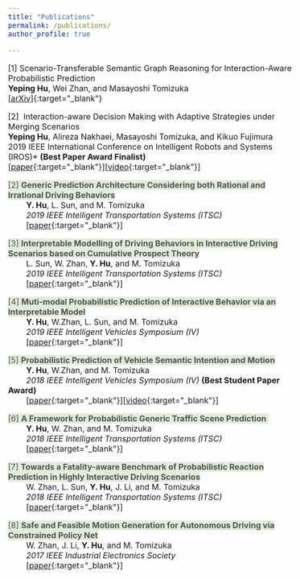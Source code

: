 ```yaml
---
title: "Publications"
permalink: /publications/
author_profile: true

---
```


<style type="text/css">
body, td {
   font-size: 16px;
}
</style>

[1] Scenario-Transferable Semantic Graph Reasoning for Interaction-Aware Probabilistic Prediction<br />		**Yeping Hu**, Wei Zhan, and Masayoshi Tomizuka<br />		[[arXiv]](http://arxiv.org/abs/2004.03053){:target="_blank"}

[2]  Interaction-aware Decision Making with Adaptive Strategies under Merging Scenarios<br />		**Yeping Hu**, Alireza Nakhaei, Masayoshi Tomizuka, and Kikuo Fujimura <br />		2019 IEEE International Conference on Intelligent Robots and Systems (IROS)* **(Best Paper Award Finalist)**<br />		[[paper](https://arxiv.org/pdf/1904.06025.pdf){:target="_blank"}\]\[[video](https://youtu.be/2CTTFHDW1ec){:target="_blank"}\]

<span style="color:505050; background-color: #E2ECDB;">[2]  **Generic Prediction Architecture Considering both Rational and Irrational Driving Behaviors**</span><br />&nbsp;&nbsp;&nbsp;&nbsp;&nbsp;&nbsp;&nbsp;&nbsp;**Y. Hu**, L. Sun, and M. Tomizuka <br />*&nbsp;&nbsp;&nbsp;&nbsp;&nbsp;&nbsp;&nbsp;&nbsp;2019 IEEE Intelligent Transportation Systems (ITSC)* <br />&nbsp;&nbsp;&nbsp;&nbsp;&nbsp;&nbsp;&nbsp;&nbsp;[[paper](https://arxiv.org/pdf/1907.10170.pdf){:target="_blank"}]

<span style="color:505050; background-color: #E2ECDB;">[3]  **Interpretable Modelling of Driving Behaviors in Interactive Driving Scenarios based on Cumulative Prospect Theory**</span><br />&nbsp;&nbsp;&nbsp;&nbsp;&nbsp;&nbsp;&nbsp;&nbsp;L. Sun, W. Zhan, **Y. Hu**, and M. Tomizuka <br />*&nbsp;&nbsp;&nbsp;&nbsp;&nbsp;&nbsp;&nbsp;&nbsp;2019 IEEE Intelligent Transportation Systems (ITSC)* <br />&nbsp;&nbsp;&nbsp;&nbsp;&nbsp;&nbsp;&nbsp;&nbsp;[[paper](https://arxiv.org/pdf/1907.08707.pdf){:target="_blank"}\]

<span style="color:505050; background-color: #E2ECDB;">[4]  **Muti-modal Probabilistic Prediction of Interactive Behavior via an Interpretable Model**</span><br />&nbsp;&nbsp;&nbsp;&nbsp;&nbsp;&nbsp;&nbsp;&nbsp;**Y. Hu**, W.Zhan, L. Sun, and M. Tomizuka <br />*&nbsp;&nbsp;&nbsp;&nbsp;&nbsp;&nbsp;&nbsp;&nbsp;2019 IEEE Intelligent Vehicles Symposium (IV)* <br />&nbsp;&nbsp;&nbsp;&nbsp;&nbsp;&nbsp;&nbsp;&nbsp;\[[paper](https://arxiv.org/pdf/1903.09381.pdf){:target="_blank"}\]

<span style="color:#505050; background-color: #E2ECDB;">[5]  **Probabilistic Prediction of Vehicle Semantic Intention and Motion**</span><br />&nbsp;&nbsp;&nbsp;&nbsp;&nbsp;&nbsp;&nbsp;&nbsp;**Y. Hu**, W.Zhan, and M. Tomizuka <br />*&nbsp;&nbsp;&nbsp;&nbsp;&nbsp;&nbsp;&nbsp;&nbsp;2018 IEEE Intelligent Vehicles Symposium (IV)* **(Best Student Paper Award)**<br />&nbsp;&nbsp;&nbsp;&nbsp;&nbsp;&nbsp;&nbsp;&nbsp;\[[paper](https://ieeexplore.ieee.org/stamp/stamp.jsp?arnumber=8500419){:target="_blank"}\]\[[video](https://youtu.be/6A3Hl-mRhbI){:target="_blank"}\]

<span style="color:#505050; background-color: #E2ECDB;">[6]  **A Framework for Probabilistic Generic Traffic Scene Prediction** </span><br />&nbsp;&nbsp;&nbsp;&nbsp;&nbsp;&nbsp;&nbsp;&nbsp;**Y. Hu**, W. Zhan, and M. Tomizuka <br />*&nbsp;&nbsp;&nbsp;&nbsp;&nbsp;&nbsp;&nbsp;&nbsp;2018 IEEE Intelligent Transportation Systems (ITSC)* <br />&nbsp;&nbsp;&nbsp;&nbsp;&nbsp;&nbsp;&nbsp;&nbsp;[[paper](https://ieeexplore.ieee.org/stamp/stamp.jsp?arnumber=8569943){:target="_blank"}\]

<span style="color:505050; background-color: #E2ECDB;">[7]  **Towards a Fatality-aware Benchmark of Probabilistic Reaction Prediction in Highly Interactive Driving Scenarios**</span><br />&nbsp;&nbsp;&nbsp;&nbsp;&nbsp;&nbsp;&nbsp;&nbsp;W. Zhan, L. Sun, **Y. Hu**, J. Li, and M. Tomizuka <br />*&nbsp;&nbsp;&nbsp;&nbsp;&nbsp;&nbsp;&nbsp;&nbsp;2018 IEEE Intelligent Transportation Systems (ITSC)* <br />&nbsp;&nbsp;&nbsp;&nbsp;&nbsp;&nbsp;&nbsp;&nbsp;\[[paper](https://ieeexplore.ieee.org/stamp/stamp.jsp?arnumber=8569785){:target="_blank"}\]

<span style="color:505050; background-color: #E2ECDB;">[8]  **Safe and Feasible Motion Generation for Autonomous Driving via Constrained Policy Net**</span><br />&nbsp;&nbsp;&nbsp;&nbsp;&nbsp;&nbsp;&nbsp;&nbsp;W. Zhan, J. Li, **Y. Hu**, and M. Tomizuka <br />*&nbsp;&nbsp;&nbsp;&nbsp;&nbsp;&nbsp;&nbsp;&nbsp;2017 IEEE Industrial Electronics Society* <br />&nbsp;&nbsp;&nbsp;&nbsp;&nbsp;&nbsp;&nbsp;&nbsp;\[[paper](https://ieeexplore.ieee.org/stamp/stamp.jsp?arnumber=8216790){:target="_blank"}\]

